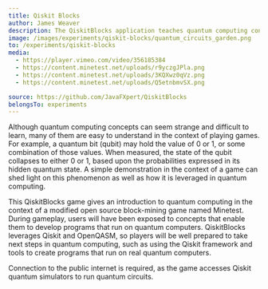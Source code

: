 ```yaml
---
title: Qiskit Blocks
author: James Weaver
description: The QiskitBlocks application teaches quantum computing concepts using Qiskit, in the context of a Minetest block world.
image: /images/experiments/qiskit-blocks/quantum_circuits_garden.png
to: /experiments/qiskit-blocks
media:
  - https://player.vimeo.com/video/356185384
  - https://content.minetest.net/uploads/r9yczgJPla.png
  - https://content.minetest.net/uploads/3KQXwz0qVz.png
  - https://content.minetest.net/uploads/Q5etnbmvSX.png

source: https://github.com/JavaFXpert/QiskitBlocks
belongsTo: experiments
---
```

Although quantum computing concepts can seem strange and difficult to learn, many of them are easy to understand in the context of playing games. For example, a quantum bit (qubit) may hold the value of 0 or 1, or some combination of those values. When measured, the state of the qubit collapses to either 0 or 1, based upon the probabilities expressed in its hidden quantum state. A simple demonstration in the context of a game can shed light on this phenomenon as well as how it is leveraged in quantum computing.

This QiskitBlocks game gives an introduction to quantum computing in the context of a modified open source block-mining game named Minetest. During gameplay, users will have been exposed to concepts that enable them to develop programs that run on quantum computers. QiskitBlocks leverages Qiskit and OpenQASM, so players will be well prepared to take next steps in quantum computing, such as using the Qiskit framework and tools to create programs that run on real quantum computers.

Connection to the public internet is required, as the game accesses Qiskit quantum simulators to run quantum circuits.

